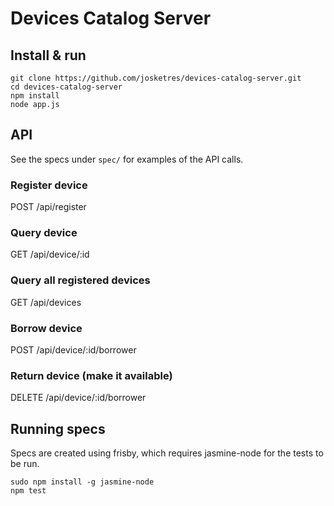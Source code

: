 # Devices Catalog Server

## Install & run
    git clone https://github.com/josketres/devices-catalog-server.git
    cd devices-catalog-server
    npm install
    node app.js

## API
See the specs under `spec/` for examples of the API calls.

### Register device
POST /api/register

### Query device
GET /api/device/:id

### Query all registered devices
GET /api/devices

### Borrow device
POST /api/device/:id/borrower

### Return device (make it available)
DELETE /api/device/:id/borrower

## Running specs
Specs are created using frisby, which requires jasmine-node for the tests to be run.
    
    sudo npm install -g jasmine-node
    npm test
